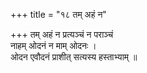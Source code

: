 +++
title = "१८ तम् अहं न"

+++
तम् अहं न प्रत्यञ्चं न पराञ्चं  
नाहम् ओदनं न माम् ओदनः ।  
ओदन एवौदनं प्राशीत् सत्यस्य हस्ताभ्याम् ॥